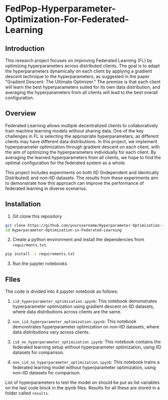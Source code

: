 # FedPop-Hyperparameter-Optimization-For-Federated-Learning

## Introduction

This research project focuses on improving Federated Learning (FL) by optimizing hyperparameters across distributed clients. The goal is to adapt the hyperparameters dynamically on each client by applying a gradient descent technique to the hyperparameters, as suggested in the paper "Gradient Descent: The Ultimate Optimizer." The premise is that each client will learn the best hyperparameters suited for its own data distribution, and averaging the hyperparameters from all clients will lead to the best overall configuration.

## Overview

Federated Learning allows multiple decentralized clients to collaboratively train machine learning models without sharing data. One of the key challenges in FL is selecting the appropriate hyperparameters, as different clients may have different data distributions. In this project, we implement hyperparameter optimization through gradient descent on each client, with the aim of optimizing the hyperparameters individually for each client. By averaging the learned hyperparameters from all clients, we hope to find the optimal configuration for the federated system as a whole.

This project includes experiments on both IID (Independent and Identically Distributed) and non-IID datasets. The results from these experiments aim to demonstrate how this approach can improve the performance of federated learning in diverse scenarios.

## Installation

1. Git clone this repository
```bash
git clone https://github.com/yourusername/Hyperparameter-Optimization-in-Federated-Learning.git
cd Hyperparameter-Optimization-in-Federated-Learning
```

2. Create a python environment and install the dependencies from `requirments.txt`.
```bash
pip install -r requirements.txt
```

3. Run the jupyter notebooks

## FIles

The code is divided into 4 jupyter notebook as follows:

1. `iid_hyperparameter_optimization.ipynb`: This notebook demonstrates hyperparameter optimization using gradient descent on IID datasets, where data distributions across clients are the same.

2. `non_iid_hyperparameter_optimization.ipynb`: This notebook demonstrates hyperparameter optimization on non-IID datasets, where data distributions vary across clients.

3. `iid_no_hyperparameter_optimization.ipynb`: This notebook contains the federated learning setup without hyperparameter optimization, using IID datasets for comparison.

4. `non_iid_no_hyperparameter_optimization.ipynb`: This notebook trains a federated learning model without hyperparameter optimization, using non-IID datasets for comparison.

List of hyperparameters to test the model on should be put as list variables on the last code block in the ipynb files. 
Results for all these are stored in a folder called `results`.
